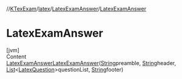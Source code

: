 //[KTexExam](../../../index.md)/[latex](../index.md)/[LatexExamAnswer](index.md)/[LatexExamAnswer](-latex-exam-answer.md)



# LatexExamAnswer  
[jvm]  
Content  
[LatexExamAnswer](index.md)[LatexExamAnswer](-latex-exam-answer.md)([String](https://docs.oracle.com/javase/8/docs/api/java/lang/String.html)preamble, [String](https://docs.oracle.com/javase/8/docs/api/java/lang/String.html)header, [List](https://docs.oracle.com/javase/8/docs/api/java/util/List.html)<[LatexQuestion](../-latex-question/index.md)>questionList, [String](https://docs.oracle.com/javase/8/docs/api/java/lang/String.html)footer)  
  



